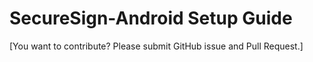 # SecureSign-Android Setup Guide

[You want to contribute? Please submit GitHub issue and Pull Request.]
